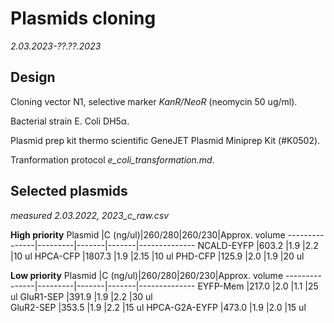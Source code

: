 Plasmids cloning
===============
*2.03.2023-??.??.2023*

## Design
Cloning vector N1, selective marker *KanR/NeoR* (neomycin 50 ug/ml).

Bacterial strain E. Coli DH5α.

Plasmid prep kit thermo scientific GeneJET Plasmid Miniprep Kit (#K0502).

Tranformation protocol *e_coli_transformation.md*.

## Selected plasmids
*measured 2.03.2022, 2023_c_raw.csv*

**High priority**
Plasmid        |C (ng/ul)|260/280|260/230|Approx. volume
---------------|---------|-------|-------|--------------
NCALD-EYFP      |603.2   |1.9    |2.2   |10 ul
HPCA-CFP       |1807.3   |1.9   |2.15   |10 ul
PHD-CFP        |125.9    |2.0   |1.9   |20 ul

**Low priority**
Plasmid        |C (ng/ul)|260/280|260/230|Approx. volume
---------------|---------|-------|-------|--------------
EYFP-Mem       |217.0   |2.0   |1.1   |25 ul
GluR1-SEP      |391.9   |1.9   |2.2   |30 ul       
GluR2-SEP      |353.5   |1.9   |2.2   |15 ul
HPCA-G2A-EYFP  |473.0   |1.9   |2.0   |15 ul